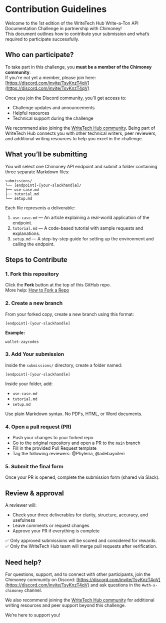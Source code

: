 # Contribution Guidelines

Welcome to the 1st edition of the WriteTech Hub Write-a-Ton API Documentation Challenge in partnership with Chimoney!  
This document outlines how to contribute your submission and what’s required to participate successfully.

## Who can participate?

To take part in this challenge, you **must be a member of the Chimoney community**.  
If you're not yet a member, please join here: [https://discord.com/invite/TsyKnzT4qV](https://discord.com/invite/TsyKnzT4qV)

Once you join the Discord community, you’ll get access to:
- Challenge updates and announcements
- Helpful resources
- Technical support during the challenge

We recommend also joining the [WriteTech Hub community](https://writetechhub.org/our-community/). Being part of WriteTech Hub connects you with other technical writers, peer reviewers, and additional writing resources to help you excel in the challenge.

## What you’ll be submitting

You will select one Chimoney API endpoint and submit a folder containing three separate Markdown files:

```
submissions/
└── [endpoint]-[your-slackhandle]/
├── use-case.md
├── tutorial.md
└── setup.md
```

Each file represents a deliverable:

1. `use-case.md` — An article explaining a real-world application of the endpoint.
2. `tutorial.md` — A code-based tutorial with sample requests and explanations.
3. `setup.md` — A step-by-step guide for setting up the environment and calling the endpoint.

## Steps to Contribute

### 1. Fork this repository

Click the **Fork** button at the top of this GitHub repo.  
More help: [How to Fork a Repo](https://docs.github.com/en/get-started/quickstart/fork-a-repo)

### 2. Create a new branch

From your forked copy, create a new branch using this format:

`[endpoint]-[your-slackhandle]`

**Example:**  

`wallet-zaycodes`

### 3. Add Your submission

Inside the `submissions/` directory, create a folder named:  

`[endpoint]-[your-slackhandle]`

Inside your folder, add:

- `use-case.md`
- `tutorial.md`
- `setup.md`

Use plain Markdown syntax. No PDFs, HTML, or Word documents.

### 4. Open a pull request (PR)

- Push your changes to your forked repo
- Go to the original repository and open a PR to the `main` branch
- Fill in the provided Pull Request template
- Tag the following reviewers: @Phyleria, @adebayoileri

### 5. Submit the final form

Once your PR is opened, complete the submission form (shared via Slack).  

## Review & approval

A reviewer will:

- Check your three deliverables for clarity, structure, accuracy, and usefulness
- Leave comments or request changes
- Approve your PR if everything is complete

✅ Only approved submissions will be scored and considered for rewards.  
✅ Only the WriteTech Hub team will merge pull requests after verification.

## Need help?

For questions, support, and to connect with other participants, join the Chimoney community on Discord: [https://discord.com/invite/TsyKnzT4qV](https://discord.com/invite/TsyKnzT4qV) and ask questions in the `#wth-x-chimoney` channel.

We also recommend joining the [WriteTech Hub community](https://writetechhub.org/community) for additional writing resources and peer support beyond this challenge.

We’re here to support you!
